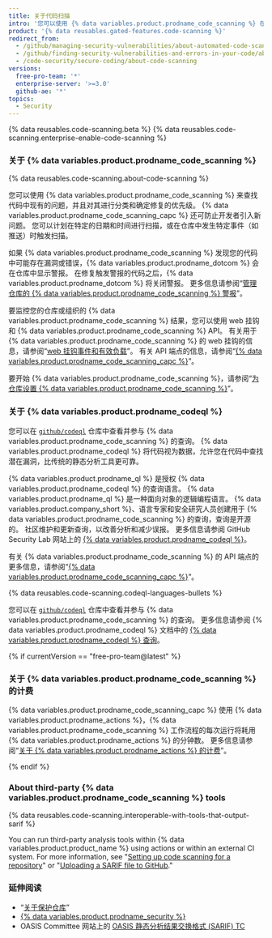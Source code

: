 ```yaml
---
title: 关于代码扫描
intro: '您可以使用 {% data variables.product.prodname_code_scanning %} 在 {% data variables.product.prodname_dotcom %} 上查找项目中的安全漏洞和代码错误。'
product: '{% data reusables.gated-features.code-scanning %}'
redirect_from:
  - /github/managing-security-vulnerabilities/about-automated-code-scanning
  - /github/finding-security-vulnerabilities-and-errors-in-your-code/about-code-scanning
  - /code-security/secure-coding/about-code-scanning
versions:
  free-pro-team: '*'
  enterprise-server: '>=3.0'
  github-ae: '*'
topics:
  - Security
---
```

<!--For this article in earlier GHES versions, see /content/github/finding-security-vulnerabilities-and-errors-in-your-code-->

{% data reusables.code-scanning.beta %}
{% data reusables.code-scanning.enterprise-enable-code-scanning %}

### 关于 {% data variables.product.prodname_code_scanning %}

{% data reusables.code-scanning.about-code-scanning %}

您可以使用 {% data variables.product.prodname_code_scanning %} 来查找代码中现有的问题，并且对其进行分类和确定修复的优先级。 {% data variables.product.prodname_code_scanning_capc %} 还可防止开发者引入新问题。 您可以计划在特定的日期和时间进行扫描，或在仓库中发生特定事件（如推送）时触发扫描。

如果 {% data variables.product.prodname_code_scanning %} 发现您的代码中可能存在漏洞或错误，{% data variables.product.prodname_dotcom %} 会在仓库中显示警报。 在修复触发警报的代码之后，{% data variables.product.prodname_dotcom %} 将关闭警报。 更多信息请参阅“[管理仓库的 {% data variables.product.prodname_code_scanning %} 警报](/code-security/secure-coding/managing-code-scanning-alerts-for-your-repository)”。

要监控您的仓库或组织的 {% data variables.product.prodname_code_scanning %} 结果，您可以使用 web 挂钩和 {% data variables.product.prodname_code_scanning %} API。 有关用于 {% data variables.product.prodname_code_scanning %} 的 web 挂钩的信息，请参阅“[web 挂钩事件和有效负载](/developers/webhooks-and-events/webhook-events-and-payloads#code_scanning_alert)”。 有关 API 端点的信息，请参阅“[{% data variables.product.prodname_code_scanning_capc %}](/rest/reference/code-scanning)”。

要开始 {% data variables.product.prodname_code_scanning %}，请参阅“[为仓库设置 {% data variables.product.prodname_code_scanning %}](/code-security/secure-coding/setting-up-code-scanning-for-a-repository)”。

### 关于 {% data variables.product.prodname_codeql %}

您可以在 [`github/codeql`](https://github.com/github/codeql) 仓库中查看并参与 {% data variables.product.prodname_code_scanning %} 的查询。 {% data variables.product.prodname_codeql %} 将代码视为数据，允许您在代码中查找潜在漏洞，比传统的静态分析工具更可靠。

{% data variables.product.prodname_ql %} 是授权 {% data variables.product.prodname_codeql %} 的查询语言。 {% data variables.product.prodname_ql %} 是一种面向对象的逻辑编程语言。 {% data variables.product.company_short %}、语言专家和安全研究人员创建用于 {% data variables.product.prodname_code_scanning %} 的查询，查询是开源的。 社区维护和更新查询，以改善分析和减少误报。 更多信息请参阅 GitHub Security Lab 网站上的 [{% data variables.product.prodname_codeql %}](https://securitylab.github.com/tools/codeql)。

有关 {% data variables.product.prodname_code_scanning %} 的 API 端点的更多信息，请参阅“[{% data variables.product.prodname_code_scanning_capc %}](http://developer.github.com/v3/code-scanning)”。

{% data reusables.code-scanning.codeql-languages-bullets %}

您可以在 [`github/codeql`](https://github.com/github/codeql) 仓库中查看并参与 {% data variables.product.prodname_code_scanning %} 的查询。 更多信息请参阅 {% data variables.product.prodname_codeql %} 文档中的 [{% data variables.product.prodname_codeql %} 查询](https://codeql.github.com/docs/writing-codeql-queries/codeql-queries/)。

{% if currentVersion == "free-pro-team@latest" %}

### 关于 {% data variables.product.prodname_code_scanning %} 的计费

{% data variables.product.prodname_code_scanning_capc %} 使用 {% data variables.product.prodname_actions %}，{% data variables.product.prodname_code_scanning %} 工作流程的每次运行将耗用 {% data variables.product.prodname_actions %} 的分钟数。 更多信息请参阅“[关于 {% data variables.product.prodname_actions %} 的计费](/github/setting-up-and-managing-billing-and-payments-on-github/about-billing-for-github-actions)”。

{% endif %}

### About third-party {% data variables.product.prodname_code_scanning %} tools

{% data reusables.code-scanning.interoperable-with-tools-that-output-sarif %}

You can run third-party analysis tools within {% data variables.product.product_name %} using actions or within an external CI system. For more information, see "[Setting up code scanning for a repository](/code-security/secure-coding/setting-up-code-scanning-for-a-repository)" or "[Uploading a SARIF file to GitHub](/code-security/secure-coding/uploading-a-sarif-file-to-github)."

### 延伸阅读

- “[关于保护仓库](/github/administering-a-repository/about-securing-your-repository)”
- [{% data variables.product.prodname_security %}](https://securitylab.github.com/)
- OASIS Committee 网站上的 [OASIS 静态分析结果交换格式 (SARIF) TC](https://www.oasis-open.org/committees/tc_home.php?wg_abbrev=sarif)
